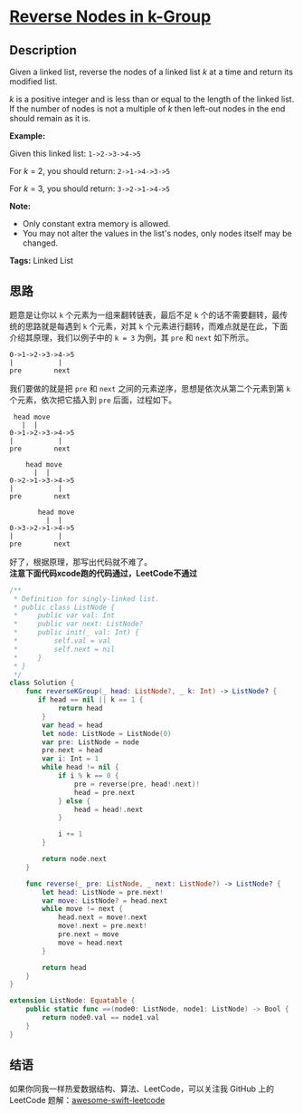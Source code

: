 # [Reverse Nodes in k-Group][title]

## Description

Given a linked list, reverse the nodes of a linked list *k* at a time and return its modified list.

*k* is a positive integer and is less than or equal to the length of the linked list. If the number of nodes is not a multiple of *k* then left-out nodes in the end should remain as it is.


**Example:**

Given this linked list: `1->2->3->4->5`

For *k* = 2, you should return: `2->1->4->3->5`

For *k* = 3, you should return: `3->2->1->4->5`

**Note:**

- Only constant extra memory is allowed.
- You may not alter the values in the list's nodes, only nodes itself may be changed.

**Tags:** Linked List


## 思路

题意是让你以 `k` 个元素为一组来翻转链表，最后不足 `k` 个的话不需要翻转，最传统的思路就是每遇到 `k` 个元素，对其 `k` 个元素进行翻转，而难点就是在此，下面介绍其原理，我们以例子中的 `k = 3` 为例，其 `pre` 和 `next` 如下所示。

```
0->1->2->3->4->5
|           |
pre        next
```

我们要做的就是把 `pre` 和 `next` 之间的元素逆序，思想是依次从第二个元素到第 `k` 个元素，依次把它插入到 `pre` 后面，过程如下。

```
 head move
   |  |
0->1->2->3->4->5
|           |
pre        next

    head move
      |  |
0->2->1->3->4->5
|           |
pre        next

       head move
         |  |
0->3->2->1->4->5
|           |
pre        next
```

好了，根据原理，那写出代码就不难了。  
**注意下面代码xcode跑的代码通过，LeetCode不通过**

```swift
/**
 * Definition for singly-linked list.
 * public class ListNode {
 *     public var val: Int
 *     public var next: ListNode?
 *     public init(_ val: Int) {
 *         self.val = val
 *         self.next = nil
 *     }
 * }
 */
class Solution {
    func reverseKGroup(_ head: ListNode?, _ k: Int) -> ListNode? {
       if head == nil || k == 1 {
            return head
        }
        var head = head
        let node: ListNode = ListNode(0)
        var pre: ListNode = node
        pre.next = head
        var i: Int = 1
        while head != nil {
            if i % k == 0 {
                pre = reverse(pre, head!.next)!
                head = pre.next
            } else {
                head = head!.next
            }

            i += 1
        }

        return node.next
    }

    func reverse(_ pre: ListNode, _ next: ListNode?) -> ListNode? {
        let head: ListNode = pre.next!
        var move: ListNode? = head.next
        while move != next {
            head.next = move!.next
            move!.next = pre.next!
            pre.next = move
            move = head.next
        }

        return head
    }
}

extension ListNode: Equatable {
    public static func ==(node0: ListNode, node1: ListNode) -> Bool {
        return node0.val == node1.val
    }
}
```


## 结语

如果你同我一样热爱数据结构、算法、LeetCode，可以关注我 GitHub 上的 LeetCode 题解：[awesome-swift-leetcode][zgpeace]



[title]: https://leetcode.com/problems/reverse-nodes-in-k-group
[zgpeace]: https://github.com/zgpeace/awesome-swift-leetcode
